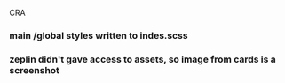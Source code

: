 CRA

### main /global styles written to indes.scss

### zeplin didn't gave access to assets, so image from cards is a screenshot
